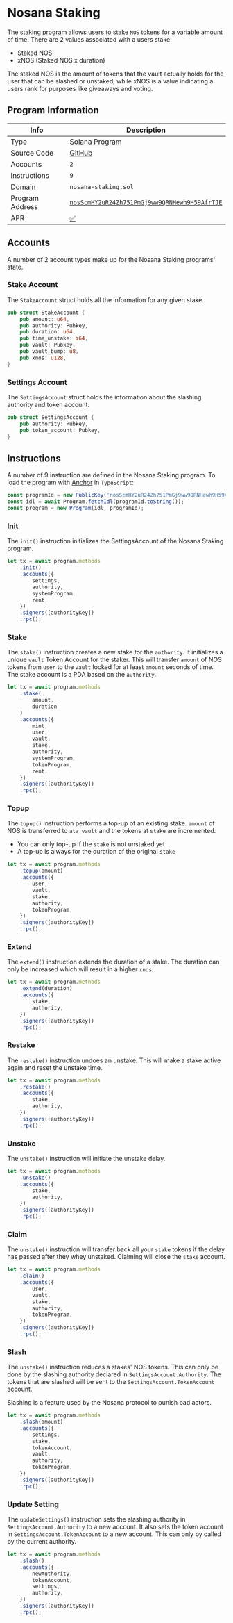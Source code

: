 # Nosana Staking <Badge type="tip" text="mainnet" vertical="middle" />

The staking program allows users to stake `NOS` tokens for a variable amount of time.
There are 2 values associated with a users stake:

- Staked NOS
- xNOS (Staked NOS x duration)

The staked NOS is the amount of tokens that the vault actually holds for the user that can be slashed or unstaked,
while xNOS is a value indicating a users rank for purposes like giveaways and voting.

## Program Information

| Info            | Description                                                                                                                      |
|-----------------|----------------------------------------------------------------------------------------------------------------------------------|
| Type            | [Solana Program](https://docs.solana.com/developing/programming-model/overview)                                                  |
| Source Code     | [GitHub](https://github.com/nosana-ci/nosana-programs)                                                                           |
| Accounts        | `2`                                                                                                                              |
| Instructions    | `9`                                                                                                                              |
| Domain          | `nosana-staking.sol`                                                                                                             |
| Program Address | [`nosScmHY2uR24Zh751PmGj9ww9QRNHewh9H59AfrTJE`](https://explorer.solana.com/address/nosScmHY2uR24Zh751PmGj9ww9QRNHewh9H59AfrTJE) |
| APR             | [✅](https://www.apr.dev/program/nosScmHY2uR24Zh751PmGj9ww9QRNHewh9H59AfrTJE)                                                     |

## Accounts

A number of 2 account types make up for the Nosana Staking programs' state.

### Stake Account

The `StakeAccount` struct holds all the information for any given stake.

```rust
pub struct StakeAccount {
    pub amount: u64,
    pub authority: Pubkey,
    pub duration: u64,
    pub time_unstake: i64,
    pub vault: Pubkey,
    pub vault_bump: u8,
    pub xnos: u128,
}
```

### Settings Account

The `SettingsAccount` struct holds the information about the slashing authority and token account.

```rust
pub struct SettingsAccount {
    pub authority: Pubkey,
    pub token_account: Pubkey,
}
```

## Instructions

A number of 9 instruction are defined in the Nosana Staking program.
To load the program with [Anchor](https://coral-xyz.github.io/anchor/ts/index.html) in `TypeScript`:

```typescript
const programId = new PublicKey('nosScmHY2uR24Zh751PmGj9ww9QRNHewh9H59AfrTJE');
const idl = await Program.fetchIdl(programId.toString());
const program = new Program(idl, programId);
```

### Init

The `init()` instruction initializes the SettingsAccount of the Nosana Staking program.

```typescript
let tx = await program.methods
    .init()
    .accounts({
        settings,
        authority,
        systemProgram,
        rent,
    })
    .signers([authorityKey])
    .rpc();
```

### Stake

The `stake()` instruction creates a new stake for the `authority`.
It initializes a unique `vault` Token Account for the staker.
This will transfer `amount` of NOS tokens from `user` to the `vault` locked for at least `amount` seconds of time.
The stake account is a PDA based on the `authority`.

```typescript
let tx = await program.methods
    .stake(
        amount,
        duration
    )
    .accounts({
        mint,
        user,
        vault,
        stake,
        authority,
        systemProgram,
        tokenProgram,
        rent,
    })
    .signers([authorityKey])
    .rpc();
```

### Topup

The `topup()` instruction performs a top-up of an existing stake.
`amount` of NOS is transferred to `ata_vault` and the tokens at `stake` are incremented.

- You can only top-up if the `stake` is not unstaked yet
- A top-up is always for the duration of the original `stake`

```typescript
let tx = await program.methods
    .topup(amount)
    .accounts({
        user,
        vault,
        stake,
        authority,
        tokenProgram,
    })
    .signers([authorityKey])
    .rpc();
```

### Extend

The `extend()` instruction extends the duration of a stake.
The duration can only be increased which will result in a higher `xnos`.

```typescript
let tx = await program.methods
    .extend(duration)
    .accounts({
        stake,
        authority,
    })
    .signers([authorityKey])
    .rpc();
```

### Restake

The `restake()` instruction undoes an unstake.
This will make a stake active again and reset the unstake time.

```typescript
let tx = await program.methods
    .restake()
    .accounts({
        stake,
        authority,
    })
    .signers([authorityKey])
    .rpc();
```

### Unstake

The `unstake()` instruction will initiate the unstake delay.

```typescript
let tx = await program.methods
    .unstake()
    .accounts({
        stake,
        authority,
    })
    .signers([authorityKey])
    .rpc();
```

### Claim

The `unstake()` instruction will transfer back all your `stake` tokens if the delay has passed after they whey unstaked.
Claiming will close the `stake` account.

```typescript
let tx = await program.methods
    .claim()
    .accounts({
        user,
        vault,
        stake,
        authority,
        tokenProgram,
    })
    .signers([authorityKey])
    .rpc();
```

### Slash

The `unstake()` instruction reduces a stakes' NOS tokens.
This can only be done by the slashing authority declared in `SettingsAccount.Authority`.
The tokens that are slashed will be sent to the `SettingsAccount.TokenAccount` account.

Slashing is a feature used by the Nosana protocol to punish bad actors.

```typescript
let tx = await program.methods
    .slash(amount)
    .accounts({
        settings,
        stake,
        tokenAccount,
        vault,
        authority,
        tokenProgram,
    })
    .signers([authorityKey])
    .rpc();
```

### Update Setting

The `updateSettings()` instruction sets the slashing authority in `SettingsAccount.Authority` to a new account.
It also sets the token account in `SettingsAccount.TokenAccount` to a new account.
This can only by called by the current authority.

```typescript
let tx = await program.methods
    .slash()
    .accounts({
        newAuthority,
        tokenAccount,
        settings,
        authority,
    })
    .signers([authorityKey])
    .rpc();
```

